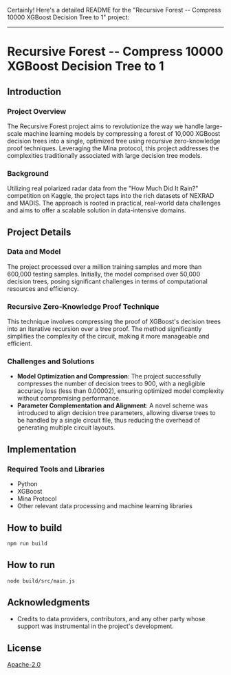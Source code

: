 Certainly! Here's a detailed README for the "Recursive Forest -- Compress 10000 XGBoost Decision Tree to 1" project:

---

# Recursive Forest -- Compress 10000 XGBoost Decision Tree to 1

## Introduction

### Project Overview
The Recursive Forest project aims to revolutionize the way we handle large-scale machine learning models by compressing a forest of 10,000 XGBoost decision trees into a single, optimized tree using recursive zero-knowledge proof techniques. Leveraging the Mina protocol, this project addresses the complexities traditionally associated with large decision tree models.

### Background
Utilizing real polarized radar data from the "How Much Did It Rain?" competition on Kaggle, the project taps into the rich datasets of NEXRAD and MADIS. The approach is rooted in practical, real-world data challenges and aims to offer a scalable solution in data-intensive domains.

## Project Details

### Data and Model
The project processed over a million training samples and more than 600,000 testing samples. Initially, the model comprised over 50,000 decision trees, posing significant challenges in terms of computational resources and efficiency.

### Recursive Zero-Knowledge Proof Technique
This technique involves compressing the proof of XGBoost's decision trees into an iterative recursion over a tree proof. The method significantly simplifies the complexity of the circuit, making it more manageable and efficient.

### Challenges and Solutions
- **Model Optimization and Compression**: 
  The project successfully compresses the number of decision trees to 900, with a negligible accuracy loss (less than 0.00002), ensuring optimized model complexity without compromising performance.
- **Parameter Complementation and Alignment**: 
  A novel scheme was introduced to align decision tree parameters, allowing diverse trees to be handled by a single circuit file, thus reducing the overhead of generating multiple circuit layouts.

## Implementation

### Required Tools and Libraries
- Python
- XGBoost
- Mina Protocol
- Other relevant data processing and machine learning libraries


## How to build

```sh
npm run build
```

## How to run
```sh
node build/src/main.js
```

## Acknowledgments
- Credits to data providers, contributors, and any other party whose support was instrumental in the project's development.

## License

[Apache-2.0](LICENSE)


